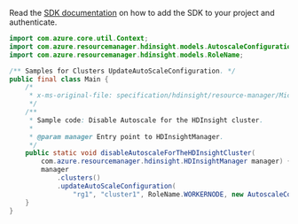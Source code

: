 Read the [SDK documentation](https://github.com/Azure/azure-sdk-for-java/blob/azure-resourcemanager-hdinsight_1.0.0-beta.5/sdk/hdinsight/azure-resourcemanager-hdinsight/README.md) on how to add the SDK to your project and authenticate.

```java
import com.azure.core.util.Context;
import com.azure.resourcemanager.hdinsight.models.AutoscaleConfigurationUpdateParameter;
import com.azure.resourcemanager.hdinsight.models.RoleName;

/** Samples for Clusters UpdateAutoScaleConfiguration. */
public final class Main {
    /*
     * x-ms-original-file: specification/hdinsight/resource-manager/Microsoft.HDInsight/stable/2021-06-01/examples/DisableClusterAutoScale.json
     */
    /**
     * Sample code: Disable Autoscale for the HDInsight cluster.
     *
     * @param manager Entry point to HDInsightManager.
     */
    public static void disableAutoscaleForTheHDInsightCluster(
        com.azure.resourcemanager.hdinsight.HDInsightManager manager) {
        manager
            .clusters()
            .updateAutoScaleConfiguration(
                "rg1", "cluster1", RoleName.WORKERNODE, new AutoscaleConfigurationUpdateParameter(), Context.NONE);
    }
}
```
